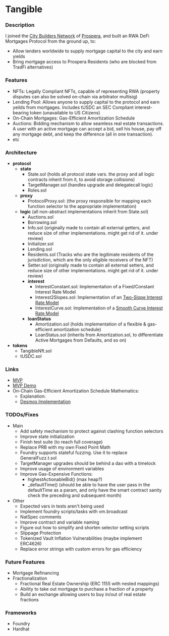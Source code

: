 # Tangible

### Description
I joined the [City Builders Network](https://www.prospera.co/join) of [Prospera](https://www.prospera.co/), and built an RWA DeFi Mortgages Protocol from the ground up, to:
- Allow lenders worldwide to supply mortgage capital to the city and earn yields
- Bring mortgage access to Prospera Residents (who are blocked from TradFi alternatives)

### Features
- NFTs: Legally Compliant NFTs, capable of representing RWA (property disputes can also be solved on-chain via arbitrator multisig)
- Lending Pool: Allows anyone to supply capital to the protocol and earn yeilds from mortgages. Includes tUSDC an SEC Compliant interest-bearing token (unavailable to US Citizens)
- On-Chain Mortgages: Gas-Efficient Amortization Schedule
- Auctions: Bidding mechanism to allow seamless real estate transactions. A user with an active mortgage can accept a bid, sell his house, pay off any mortgage debt, and keep the difference (all in one transaction).
- etc

### Architecture
- **protocol**
    - **state**
        - State.sol (holds all protocol state vars. the proxy and all logic contracts inherit from it, to avoid storage collisions)
        - TargetManager.sol (handles upgrade and delegatecall logic)
        - Roles.sol
    - **proxy**
        - ProtocolProxy.sol:  (the proxy responsible for mapping each function selector to the appropriate implementation)
    - **logic** (all non-abstract implementations inherit from State.sol)
        - Auctions.sol
        - Borrowing.sol
        - Info.sol (originally made to contain all external getters, and reduce size of other implementations. might get rid of it. under review)
        - Initializer.sol
        - Lending.sol
        - Residents.sol (Tracks who are the legitimate residents of the jurisdiction, which are the only eligible receivers of the NFT)
        - Setter.sol (originally made to contain all external setters, and reduce size of other implementations. might get rid of it. under review)
        - **interest**
            - InterestConstant.sol: Implementation of a Fixed/Constant Interest Rate Model
            - Interest2Slopes.sol: Implementation of an [Two-Slope Interest Rate Model](https://www.desmos.com/calculator/ryesiw7hau)
            - InterestCurve.sol: Implementation of a [Smooth Curve Interest Rate Model](https://www.desmos.com/calculator/nimb8tbzgb)
        - **loanStatus**
            - Amortization.sol (holds implementation of a flexible & gas-efficient amortization schedule)
            - LoanStatus.sol (inherits from Amortization.sol, to differentiate Active Mortgages from Defaults, and so on)
- **tokens**
    - TangibleNft.sol
    - tUSDC.sol

### Links
- [MVP](https://tangible-frontend.vercel.app/)
- [MVP Demo](https://drive.google.com/file/d/1wTIdks_wdpMdmPu6DnEVThOgOw6iFtRA/view?usp=sharing)
- On-Chain Gas-Efficient Amortization Schedule Mathematics:
    - Explanation: 
    - [Desmos Implementation](https://www.desmos.com/calculator/cd10wksudo)

### TODOs/Fixes
- Main
    - Add safety mechanism to protect against clashing function selectors
    - Improve state initialization
    - Finish test suite (to reach full coverage)
    - Replace PRB with my own Fixed Point Math
    - Foundry supports stateful fuzzing. Use it to replace GeneralFuzz.t.sol
    - TargetManager upgrades should be behind a dao with a timelock
    - Improve usage of environment variables
    - Improve Gas-Expensive Functions:
        - highestActionableBid() (max heap?)
        - _defaultTime() (should be able to have the user pass in the defaultTime as a param, and only have the smart contract sanity check the preceding and subsequent month)
- Other
    - Expected vars in tests aren't being used
    - Implement foundry scripts/tasks with vm.broadcast
    - NatSpec comments
    - Improve contract and variable naming
    - Figure out how to simplify and shorten selector setting scripts
    - Slippage Protection
    - Tokenized Vault Inflation Vulnerabilities (maybe implement ERC4626)
    - Replace error strings with custom errors for gas efficiency


### Future Features
- Mortgage Refinancing
- Fractionalization
    - Fractional Real Estate Ownership (ERC 1155 with nested mappings)
    - Ability to take out mortgage to purchase a fraction of a property
    - Build an exchange allowing users to buy in/out of real estate fractions

### Frameworks
- Foundry
- Hardhat
